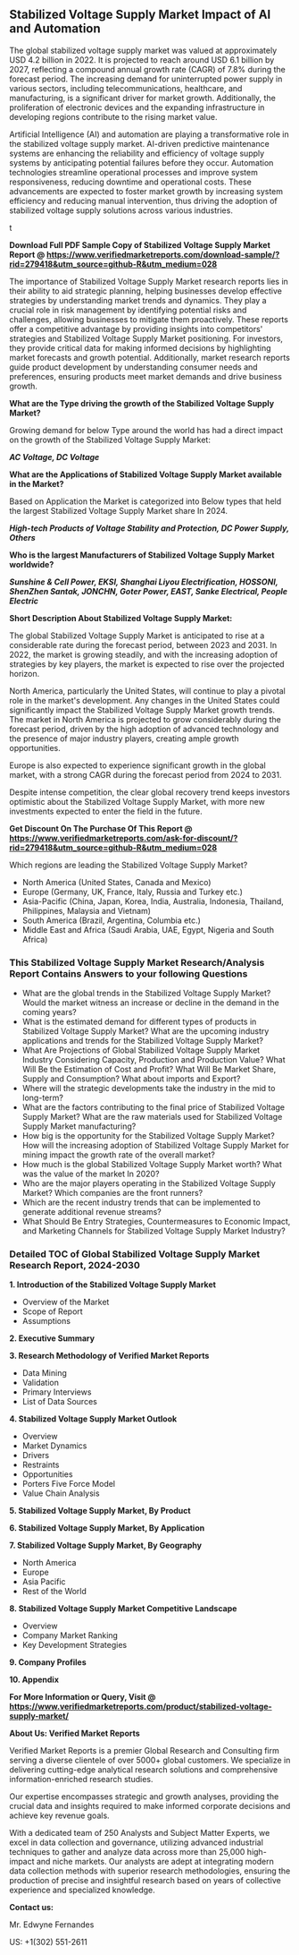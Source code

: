 <h2>Stabilized Voltage Supply Market Impact of AI and Automation</h2><p>The global stabilized voltage supply market was valued at approximately USD 4.2 billion in 2022. It is projected to reach around USD 6.1 billion by 2027, reflecting a compound annual growth rate (CAGR) of 7.8% during the forecast period. The increasing demand for uninterrupted power supply in various sectors, including telecommunications, healthcare, and manufacturing, is a significant driver for market growth. Additionally, the proliferation of electronic devices and the expanding infrastructure in developing regions contribute to the rising market value.</p><p>Artificial Intelligence (AI) and automation are playing a transformative role in the stabilized voltage supply market. AI-driven predictive maintenance systems are enhancing the reliability and efficiency of voltage supply systems by anticipating potential failures before they occur. Automation technologies streamline operational processes and improve system responsiveness, reducing downtime and operational costs. These advancements are expected to foster market growth by increasing system efficiency and reducing manual intervention, thus driving the adoption of stabilized voltage supply solutions across various industries.</p>t</p><p id="" class=""><strong>Download Full PDF Sample Copy of Stabilized Voltage Supply Market Report @ <a href="https://www.verifiedmarketreports.com/download-sample/?rid=279418&utm_source=github-R&utm_medium=028" target="_blank">https://www.verifiedmarketreports.com/download-sample/?rid=279418&utm_source=github-R&utm_medium=028</a></strong></p><p>The importance of&nbsp;Stabilized Voltage Supply Market research reports lies in their ability to aid strategic planning, helping businesses develop effective strategies by understanding market trends and dynamics. They play a crucial role in risk management by identifying potential risks and challenges, allowing businesses to mitigate them proactively. These reports offer a competitive advantage by providing insights into competitors' strategies and Stabilized Voltage Supply Market positioning. For investors, they provide critical data for making informed decisions by highlighting market forecasts and growth potential. Additionally, market research reports guide product development by understanding consumer needs and preferences, ensuring products meet market demands and drive business growth.</p><p><strong>What are the&nbsp;Type driving the growth of the Stabilized Voltage Supply Market?</strong></p><p id="" class="">Growing demand for below Type around the world has had a direct impact on the growth of the Stabilized Voltage Supply Market:</p><em><strong>AC Voltage, DC Voltage</strong></em></p><strong>What are the&nbsp;Applications&nbsp;of Stabilized Voltage Supply Market available in the Market?</strong></p><p id="" class="">Based on Application the Market is categorized into Below types that held the largest Stabilized Voltage Supply Market share In 2024.</p><em><strong>High-tech Products of Voltage Stability and Protection, DC Power Supply, Others</strong></em></p><strong>Who is the largest Manufacturers of Stabilized Voltage Supply Market worldwide?</strong></p><p><em><strong>Sunshine & Cell Power, EKSI, Shanghai Liyou Electrification, HOSSONI, ShenZhen Santak, JONCHN, Goter Power, EAST, Sanke Electrical, People Electric</strong></em></p><p id="" class=""><strong>Short Description About Stabilized Voltage Supply Market:</strong></p><p>The global Stabilized Voltage Supply Market is anticipated to rise at a considerable rate during the forecast period, between 2023 and 2031. In 2022, the market is growing steadily, and with the increasing adoption of strategies by key players, the market is expected to rise over the projected horizon.</p><p>North America, particularly the United States, will continue to play a pivotal role in the market's development. Any changes in the United States could significantly impact the Stabilized Voltage Supply Market growth trends. The market in North America is projected to grow considerably during the forecast period, driven by the high adoption of advanced technology and the presence of major industry players, creating ample growth opportunities.</p><p>Europe is also expected to experience significant growth in the global market, with a strong CAGR during the forecast period from 2024 to 2031.</p><p>Despite intense competition, the clear global recovery trend keeps investors optimistic about the Stabilized Voltage Supply Market, with more new investments expected to enter the field in the future.</p><p id="" class=""><strong>Get Discount On The Purchase Of This Report @ <a href="https://www.verifiedmarketreports.com/ask-for-discount/?rid=279418&utm_source=github-R&utm_medium=028" target="_blank">https://www.verifiedmarketreports.com/ask-for-discount/?rid=279418&utm_source=github-R&utm_medium=028</a></strong></p>Which regions are leading the Stabilized Voltage Supply Market?</p><ul><li>North America (United States, Canada and Mexico)</li><li>Europe (Germany, UK, France, Italy, Russia and Turkey etc.)</li><li>Asia-Pacific (China, Japan, Korea, India, Australia, Indonesia, Thailand, Philippines, Malaysia and Vietnam)</li><li>South America (Brazil, Argentina, Columbia etc.)</li><li>Middle East and Africa (Saudi Arabia, UAE, Egypt, Nigeria and South Africa)</li></ul><h3 id="" class="">This Stabilized Voltage Supply Market Research/Analysis Report Contains Answers to your following Questions</h3><ul><li>What are the global trends in the Stabilized Voltage Supply Market? Would the market witness an increase or decline in the demand in the coming years?</li><li>What is the estimated demand for different types of products in Stabilized Voltage Supply Market? What are the upcoming industry applications and trends for the Stabilized Voltage Supply Market?</li><li>What Are Projections of Global Stabilized Voltage Supply Market Industry Considering Capacity, Production and Production Value? What Will Be the Estimation of Cost and Profit? What Will Be Market Share, Supply and Consumption? What about imports and Export?</li><li>Where will the strategic developments take the industry in the mid to long-term?</li><li>What are the factors contributing to the final price of Stabilized Voltage Supply Market? What are the raw materials used for Stabilized Voltage Supply Market manufacturing?</li><li>How big is the opportunity for the Stabilized Voltage Supply Market? How will the increasing adoption of Stabilized Voltage Supply Market for mining impact the growth rate of the overall market?</li><li>How much is the global Stabilized Voltage Supply Market worth? What was the value of the market In 2020?</li><li>Who are the major players operating in the Stabilized Voltage Supply Market? Which companies are the front runners?</li><li>Which are the recent industry trends that can be implemented to generate additional revenue streams?</li><li>What Should Be Entry Strategies, Countermeasures to Economic Impact, and Marketing Channels for Stabilized Voltage Supply Market Industry?</li></ul><h3 id="" class="">Detailed TOC of Global Stabilized Voltage Supply Market Research Report, 2024-2030</h3><p id="" class=""><strong>1. Introduction of the Stabilized Voltage Supply Market</strong></p><ul><li>Overview of the Market</li><li>Scope of Report</li><li>Assumptions</li></ul><p id="" class=""><strong>2. Executive Summary</strong></p><p id="" class=""><strong>3. Research Methodology of Verified Market Reports</strong></p><ul><li>Data Mining</li><li>Validation</li><li>Primary Interviews</li><li>List of Data Sources</li></ul><p id="" class=""><strong>4. Stabilized Voltage Supply Market Outlook</strong></p><ul><li>Overview</li><li>Market Dynamics</li><li>Drivers</li><li>Restraints</li><li>Opportunities</li><li>Porters Five Force Model</li><li>Value Chain Analysis</li></ul><p id="" class=""><strong>5. Stabilized Voltage Supply Market, By Product</strong></p><p id="" class=""><strong>6. Stabilized Voltage Supply Market, By Application</strong></p><p id="" class=""><strong>7. Stabilized Voltage Supply Market, By Geography</strong></p><ul><li>North America</li><li>Europe</li><li>Asia Pacific</li><li>Rest of the World</li></ul><p id="" class=""><strong>8. Stabilized Voltage Supply Market Competitive Landscape</strong></p><ul><li>Overview</li><li>Company Market Ranking</li><li>Key Development Strategies</li></ul><p id="" class=""><strong>9. Company Profiles</strong></p><p id="" class=""><strong>10. Appendix</strong></p><p id="" class=""><strong>For More Information or Query, Visit @ <a href="https://www.verifiedmarketreports.com/product/stabilized-voltage-supply-market/" target="_blank">https://www.verifiedmarketreports.com/product/stabilized-voltage-supply-market/</a></strong></p><p id="" class=""><strong>About Us: Verified Market Reports</strong></p><p id="" class="">Verified Market Reports is a premier Global Research and Consulting firm serving a diverse clientele of over 5000+ global customers. We specialize in delivering cutting-edge analytical research solutions and comprehensive information-enriched research studies.</p><p id="" class="">Our expertise encompasses strategic and growth analyses, providing the crucial data and insights required to make informed corporate decisions and achieve key revenue goals.</p><p id="" class="">With a dedicated team of 250 Analysts and Subject Matter Experts, we excel in data collection and governance, utilizing advanced industrial techniques to gather and analyze data across more than 25,000 high-impact and niche markets. Our analysts are adept at integrating modern data collection methods with superior research methodologies, ensuring the production of precise and insightful research based on years of collective experience and specialized knowledge.</p><p id="" class=""><strong>Contact us:</strong></p><p id="" class="">Mr. Edwyne Fernandes</p><p id="" class="">US: +1(302) 551-2611</p>